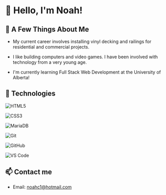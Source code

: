 # 👋 Hello, I'm Noah!

## 🚀 A Few Things About Me
* My current career involves installing vinyl decking and railings for residential and commercial projects. 

* I like building computers and video games. I have been involved with technology from a very young age.

* I'm currently learning Full Stack Web Development at the University of Alberta!

## 🔧 Technologies

![HTML5](https://img.shields.io/badge/-HTML5-E34F26?style=flat-square&logo=html5&logoColor=white)

![CSS3](https://img.shields.io/badge/-CSS3-1572B6?style=flat-square&logo=css3&logoColor=white)

![MariaDB](https://img.shields.io/badge/-MariaDB-003545?style=flat-square&logo=mariadb&logoColor=white)

![Git](https://img.shields.io/badge/-Git-black?style=flat-square&logo=git)

![GitHub](https://img.shields.io/badge/-GitHub-181717?style=flat-square&logo=github)

![VS Code](https://img.shields.io/badge/-VS%20Code-007ACC?style=flat-square&logo=visual-studio-code)


## 📫 Contact me 
- Email: [noahc1@hotmail.com](mailto:youremail@example.com)
